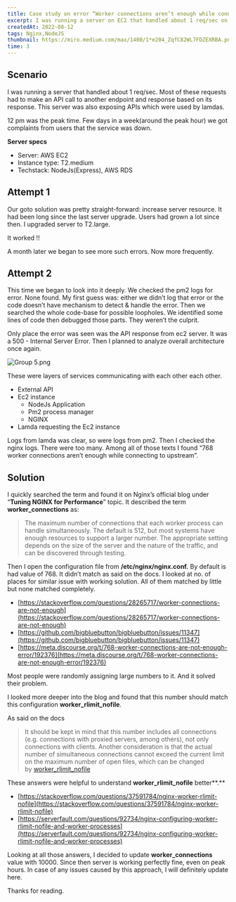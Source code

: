 ```yaml
---
title: Case study on error “Worker connections aren’t enough while connecting to upstream”
excerpt: I was running a server on EC2 that handled about 1 req/sec on average. Most of these requests had to make an API call to another endpoint
createdAt: 2022-08-12
tags: Nginx,NodeJS
thumbnail: https://miro.medium.com/max/1400/1*e204_ZqfC82WL7FDZEXRBA.png
time: 3
---
```


## Scenario

I was running a server that handled about 1 req/sec. Most of these requests had to make an API call to another endpoint and response based on its response. This server was also exposing APIs which were used by lamdas. 

12 pm was the peak time. Few days in a week(around the peak hour) we got complaints from users that the service was down.

**Server specs**

- Server: AWS EC2
- Instance type:  T2.medium
- Techstack: NodeJs(Express), AWS RDS

## Attempt 1

Our goto solution was pretty straight-forward: increase server resource.  It had been long since the last server upgrade. Users had grown a lot since then. I upgraded server to T2.large. 

It worked !!

A month later we began to see more such errors. Now more frequently.

## Attempt 2

This time we began to look into it deeply. We checked the pm2 logs for error. None found. My first guess was: either we didn’t log that error or the code doesn’t have  mechanism to detect & handle the error. Then we searched the whole code-base for possible loopholes. We identified some lines of code then debugged those parts. They weren’t the culprit.

Only place the error was seen was the API response from ec2 server. It was a 500 - Internal Server Error. Then I planned to analyze overall architecture once again. 

![Group 5.png](https://miro.medium.com/max/1400/1*e204_ZqfC82WL7FDZEXRBA.png)

These were layers of services communicating with each other each other.

- External API
- Ec2 instance
    - NodeJs Application
    - Pm2 process manager
    - NGINX
- Lamda requesting the Ec2 instance

Logs from lamda was clear, so were logs from pm2. Then I checked the nginx logs. There were too many. Among all of those texts I found “768 worker connections aren’t enough while connecting to upstream”. 

## Solution

I quickly searched the term and found it on Nginx’s official blog under “****Tuning NGINX for Performance****” topic. It described the term **worker_connections** as:

> The maximum number of connections that each worker process can handle simultaneously. The default is 512, but most systems have enough resources to support a larger number. The appropriate setting depends on the size of the server and the nature of the traffic, and can be discovered through testing.
> 

Then I open the configuration file from **/etc/nginx/nginx.conf.** By default is had value of 768. It didn’t match as said on the docs. I looked at no. of places for similar issue with working solution. All of them matched by little but none matched completely.

- [https://stackoverflow.com/questions/28265717/worker-connections-are-not-enough](https://stackoverflow.com/questions/28265717/worker-connections-are-not-enough)
- [https://github.com/bigbluebutton/bigbluebutton/issues/11347](https://github.com/bigbluebutton/bigbluebutton/issues/11347)
- [https://meta.discourse.org/t/768-worker-connections-are-not-enough-error/192376](https://meta.discourse.org/t/768-worker-connections-are-not-enough-error/192376)

Most people were randomly assigning large numbers to it. And it solved their problem.

I looked more deeper into the blog and found that this number should match this configuration **worker_rlimit_nofile**.

As said on the docs

> It should be kept in mind that this number includes all connections (e.g. connections with proxied servers, among others), not only connections with clients. Another consideration is that the actual number of simultaneous connections cannot exceed the current limit on the maximum number of open files, which can be changed by [worker_rlimit_nofile](https://nginx.org/en/docs/ngx_core_module.html#worker_rlimit_nofile)
> 

These answers were helpful to understand **worker_rlimit_nofile** better**.** 

- [https://stackoverflow.com/questions/37591784/nginx-worker-rlimit-nofile](https://stackoverflow.com/questions/37591784/nginx-worker-rlimit-nofile)
- [https://serverfault.com/questions/92734/nginx-configuring-worker-rlimit-nofile-and-worker-processes](https://serverfault.com/questions/92734/nginx-configuring-worker-rlimit-nofile-and-worker-processes)

Looking at all those answers, I decided to update **worker_connections** value with 10000. Since then server is working perfectly fine, even on peak hours. In case of any issues caused by this approach, I will definitely update here. 

Thanks for reading.